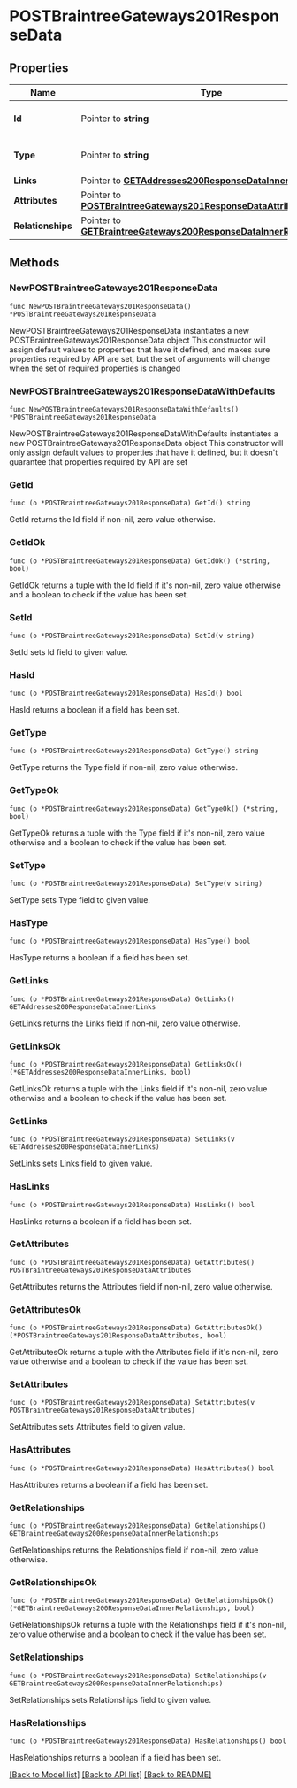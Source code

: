 # POSTBraintreeGateways201ResponseData

## Properties

Name | Type | Description | Notes
------------ | ------------- | ------------- | -------------
**Id** | Pointer to **string** | The resource&#39;s id | [optional] 
**Type** | Pointer to **string** | The resource&#39;s type | [optional] 
**Links** | Pointer to [**GETAddresses200ResponseDataInnerLinks**](GETAddresses200ResponseDataInnerLinks.md) |  | [optional] 
**Attributes** | Pointer to [**POSTBraintreeGateways201ResponseDataAttributes**](POSTBraintreeGateways201ResponseDataAttributes.md) |  | [optional] 
**Relationships** | Pointer to [**GETBraintreeGateways200ResponseDataInnerRelationships**](GETBraintreeGateways200ResponseDataInnerRelationships.md) |  | [optional] 

## Methods

### NewPOSTBraintreeGateways201ResponseData

`func NewPOSTBraintreeGateways201ResponseData() *POSTBraintreeGateways201ResponseData`

NewPOSTBraintreeGateways201ResponseData instantiates a new POSTBraintreeGateways201ResponseData object
This constructor will assign default values to properties that have it defined,
and makes sure properties required by API are set, but the set of arguments
will change when the set of required properties is changed

### NewPOSTBraintreeGateways201ResponseDataWithDefaults

`func NewPOSTBraintreeGateways201ResponseDataWithDefaults() *POSTBraintreeGateways201ResponseData`

NewPOSTBraintreeGateways201ResponseDataWithDefaults instantiates a new POSTBraintreeGateways201ResponseData object
This constructor will only assign default values to properties that have it defined,
but it doesn't guarantee that properties required by API are set

### GetId

`func (o *POSTBraintreeGateways201ResponseData) GetId() string`

GetId returns the Id field if non-nil, zero value otherwise.

### GetIdOk

`func (o *POSTBraintreeGateways201ResponseData) GetIdOk() (*string, bool)`

GetIdOk returns a tuple with the Id field if it's non-nil, zero value otherwise
and a boolean to check if the value has been set.

### SetId

`func (o *POSTBraintreeGateways201ResponseData) SetId(v string)`

SetId sets Id field to given value.

### HasId

`func (o *POSTBraintreeGateways201ResponseData) HasId() bool`

HasId returns a boolean if a field has been set.

### GetType

`func (o *POSTBraintreeGateways201ResponseData) GetType() string`

GetType returns the Type field if non-nil, zero value otherwise.

### GetTypeOk

`func (o *POSTBraintreeGateways201ResponseData) GetTypeOk() (*string, bool)`

GetTypeOk returns a tuple with the Type field if it's non-nil, zero value otherwise
and a boolean to check if the value has been set.

### SetType

`func (o *POSTBraintreeGateways201ResponseData) SetType(v string)`

SetType sets Type field to given value.

### HasType

`func (o *POSTBraintreeGateways201ResponseData) HasType() bool`

HasType returns a boolean if a field has been set.

### GetLinks

`func (o *POSTBraintreeGateways201ResponseData) GetLinks() GETAddresses200ResponseDataInnerLinks`

GetLinks returns the Links field if non-nil, zero value otherwise.

### GetLinksOk

`func (o *POSTBraintreeGateways201ResponseData) GetLinksOk() (*GETAddresses200ResponseDataInnerLinks, bool)`

GetLinksOk returns a tuple with the Links field if it's non-nil, zero value otherwise
and a boolean to check if the value has been set.

### SetLinks

`func (o *POSTBraintreeGateways201ResponseData) SetLinks(v GETAddresses200ResponseDataInnerLinks)`

SetLinks sets Links field to given value.

### HasLinks

`func (o *POSTBraintreeGateways201ResponseData) HasLinks() bool`

HasLinks returns a boolean if a field has been set.

### GetAttributes

`func (o *POSTBraintreeGateways201ResponseData) GetAttributes() POSTBraintreeGateways201ResponseDataAttributes`

GetAttributes returns the Attributes field if non-nil, zero value otherwise.

### GetAttributesOk

`func (o *POSTBraintreeGateways201ResponseData) GetAttributesOk() (*POSTBraintreeGateways201ResponseDataAttributes, bool)`

GetAttributesOk returns a tuple with the Attributes field if it's non-nil, zero value otherwise
and a boolean to check if the value has been set.

### SetAttributes

`func (o *POSTBraintreeGateways201ResponseData) SetAttributes(v POSTBraintreeGateways201ResponseDataAttributes)`

SetAttributes sets Attributes field to given value.

### HasAttributes

`func (o *POSTBraintreeGateways201ResponseData) HasAttributes() bool`

HasAttributes returns a boolean if a field has been set.

### GetRelationships

`func (o *POSTBraintreeGateways201ResponseData) GetRelationships() GETBraintreeGateways200ResponseDataInnerRelationships`

GetRelationships returns the Relationships field if non-nil, zero value otherwise.

### GetRelationshipsOk

`func (o *POSTBraintreeGateways201ResponseData) GetRelationshipsOk() (*GETBraintreeGateways200ResponseDataInnerRelationships, bool)`

GetRelationshipsOk returns a tuple with the Relationships field if it's non-nil, zero value otherwise
and a boolean to check if the value has been set.

### SetRelationships

`func (o *POSTBraintreeGateways201ResponseData) SetRelationships(v GETBraintreeGateways200ResponseDataInnerRelationships)`

SetRelationships sets Relationships field to given value.

### HasRelationships

`func (o *POSTBraintreeGateways201ResponseData) HasRelationships() bool`

HasRelationships returns a boolean if a field has been set.


[[Back to Model list]](../README.md#documentation-for-models) [[Back to API list]](../README.md#documentation-for-api-endpoints) [[Back to README]](../README.md)


